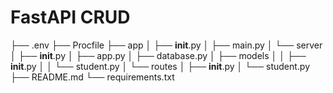 # FastAPI CRUD

├── .env
├── Procfile 
├── app
│   ├── __init__.py
│   ├── main.py
│   └── server
│       ├── __init__.py
│       ├── app.py
│       ├── database.py
│       ├── models
│       │   ├── __init__.py
│       │   └── student.py
│       └── routes
│           ├── __init__.py
│           └── student.py
├── README.md
└── requirements.txt